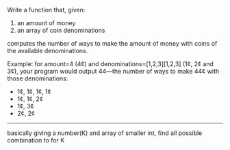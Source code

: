 Write a function that, given:

1. an amount of money
2. an array of coin denominations

computes the number of ways to make the amount of money with coins of the available denominations.

Example: for amount=4 (4¢) and denominations=[1,2,3][1,2,3] (1¢, 2¢ and 3¢), your program would output 44—the number of ways to make 44¢ with those denominations:

- 1¢, 1¢, 1¢, 1¢
- 1¢, 1¢, 2¢
- 1¢, 3¢
- 2¢, 2¢

---

basically giving a number(K) and array of smaller int, find all possible combination to for K
